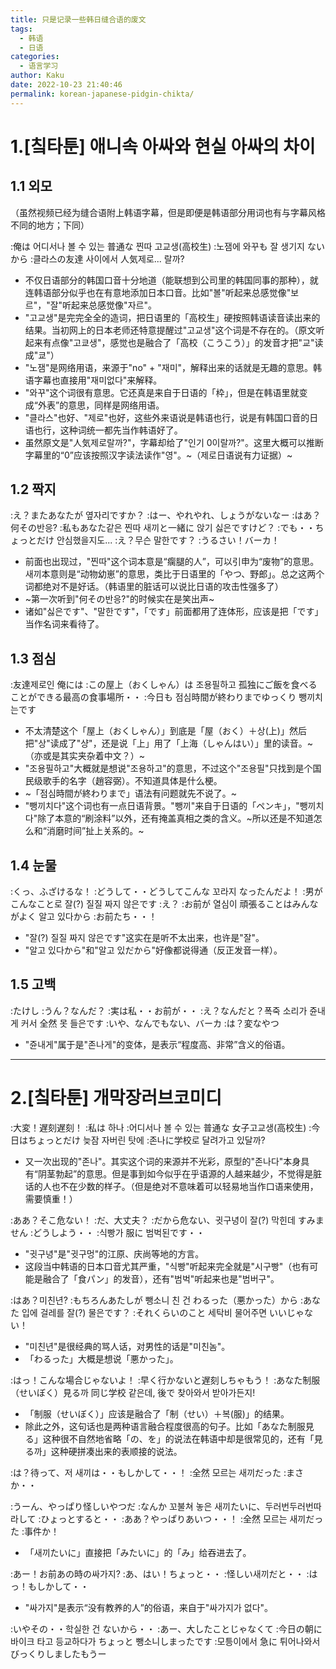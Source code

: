```yaml
---
title: 只是记录一些韩日缝合语的废文
tags:
  - 韩语
  - 日语
categories:
  - 语言学习
author: Kaku
date: 2022-10-23 21:40:46
permalink: korean-japanese-pidgin-chikta/
---
```


# 1.[칰타툰] 애니속 아싸와 현실 아싸의 차이

<lite-youtube videoid="nwHMbvV7Aes"></lite-youtube>

<!--more-->

## 1.1 외모

（虽然视频已经为缝合语附上韩语字幕，但是即便是韩语部分用词也有与字幕风格不同的地方；下同）

:俺は 어디서나 볼 수 있는 普通な 찐따 고교생(高校生)
:노잼에 와꾸も 잘 생기지 ないから
:클라스の友達 사이에서 人気제로... 랄까?

- 不仅日语部分的韩国口音十分地道（能联想到公司里的韩国同事的那种），就连韩语部分似乎也在有意地添加日本口音。比如"볼"听起来总感觉像"보르"，"잘"听起来总感觉像"자르"。
- "고교생"是完完全全的造词，把日语里的「高校生」硬按照韩语读音读出来的结果。当初网上的日本老师还特意提醒过"고교생"这个词是不存在的。（原文听起来有点像"고쿄생"，感觉也是融合了「高校（こうこう）」的发音才把"교"读成"쿄"）
- "노잼"是网络用语，来源于"no" + "재미"，解释出来的话就是无趣的意思。韩语字幕也直接用"재미없다"来解释。
- "와꾸"这个词很有意思。它还真是来自于日语的「枠」，但是在韩语里就变成“外表”的意思，同样是网络用语。
- "클라스"也好、"제로"也好，这些外来语说是韩语也行，说是有韩国口音的日语也行，这种词统一都先当作韩语好了。
- 虽然原文是"人気제로랄까?"，字幕却给了"인기 0이랄까?"。这里大概可以推断字幕里的“0”应该按照汉字读法读作"영"。~（제로日语说有力证据）~

## 1.2 짝지

:え？またあなたが 옆자리ですか？
:はー、やれやれ、しょうがないなー
:はあ？何その반응?
:私もあなた같은 찐따 새끼と一緒に 앉기 싫은ですけど？
:でも・・ちょっとだけ 안심했을지도...
:え？무슨 말한です？
:うるさい！バーカ！

- 前面也出现过，"찐따"这个词本意是“瘸腿的人”，可以引申为“废物”的意思。새끼本意则是“动物幼崽”的意思，类比于日语里的「やつ、野郎」。总之这两个词都绝对不是好话。（韩语里的脏话可以说比日语的攻击性强多了）
- ~第一次听到"何その반응?"的时候实在是笑出声~
- 诸如"싫은です"、"말한です"，「です」前面都用了连体形，应该是把「です」当作名词来看待了。

## 1.3 점심

:友達제로인 俺には
:この屋上（おくしゃん）は 조용필하고 孤独にご飯を食べることができる最高の食事場所・・
:今日も 점심時間が終わりまでゆっくり 뺑끼치는です

- 不太清楚这个「屋上（おくしゃん）」到底是「屋（おく）＋상(上)」然后把"상"读成了"샹"，还是说「上」用了「上海（しゃんはい）」里的读音。~（亦或是其实夹杂着中文？）~
- "조용필하고"大概就是想说"조용하고"的意思，不过这个"조용필"只找到是个国民级歌手的名字（趙容弼）。不知道具体是什么梗。
- ~「점심時間が終わりまで」语法有问题就先不说了。~
- "뺑끼치다"这个词也有一点日语背景。"뺑끼"来自于日语的「ペンキ」，"뺑끼치다"除了本意的“刷涂料”以外，还有掩盖真相之类的含义。~所以还是不知道怎么和“消磨时间”扯上关系的。~

## 1.4 눈물

:くっ、ふざけるな！
:どうして・・どうしてこんな 꼬라지 なったんだよ！
:男がこんなこと로 잘(?) 질질 짜지 않은です
:え？
:お前が 열심이 頑張ることはみんながよく 알고 있다から
:お前たち・・！

- "잘(?) 질질 짜지 않은です"这实在是听不太出来，也许是"잘"。
- "알고 있다から"和"알고 있だから"好像都说得通（反正发音一样）。

## 1.5 고백

:たけし
:うん？なんだ？
:実は私・・お前が・・
:え？なんだと？폭죽 소리가 쥰내게 커서 全然 못 들은です
:いや、なんでもない、バーカ
:は？変なやつ

- "쥰내게"属于是"존나게"的变体，是表示“程度高、非常”含义的俗语。

---

# 2.[칰타툰] 개막장러브코미디

<lite-youtube videoid="7d2ERFsm22M"></lite-youtube>

:大変！遅刻遅刻！
:私は 하나
:어디서나 볼 수 있는 普通な 女子고교생(高校生)
:今日はちょっとだけ 늦잠 자버린 탓에
:존나に学校로 달려가고 있달까?

- 又一次出现的"존나"。其实这个词的来源并不光彩，原型的"존나다"本身具有“阴茎勃起”的意思。但是事到如今似乎在乎语源的人越来越少，不觉得是脏话的人也不在少数的样子。（但是绝对不意味着可以轻易地当作口语来使用，需要慎重！）

:ああ？そこ危ない！
:だ、大丈夫？
:だから危ない、귓구녕이 잘(?) 막힌데 すみません
:どうしよう・・
:식빵가 服に 범벅된です・・

- "귓구녕"是"귓구멍"的江原、庆尚等地的方言。
- 这段当中韩语的日本口音尤其严重，"식빵"听起来完全就是"시구빵"（也有可能是融合了「食パン」的发音），还有"범벅"听起来也是"범버구"。

:はあ？미친년?
:もちろんあたしが 뺑소니 친 건 わるった（悪かった）から
:あなた 입에 걸레를 잘(?) 물은です？
:それくらいのこと 세탁비 물어주면 いいじゃない！

- "미친년"是很经典的骂人话，对男性的话是"미친놈"。
- 「わるった」大概是想说「悪かった」。

:はっ！こんな場合じゃないよ！
:早く行かないと遅刻しちゃもう！
:あなた制服（せいぼく）見る까 同じ学校 같은데, 後で 찾아와서 받아가든지!

- 「制服（せいぼく）」应该是融合了「制（せい）＋복(服)」的结果。
- 除此之外，这句话也是两种语言融合程度很高的句子。比如「あなた制服見る」这种很不自然地省略「の、を」的说法在韩语中却是很常见的，还有「見る까」这种硬拼凑出来的表顺接的说法。

:は？待って、저 새끼は・・もしかして・・！
:全然 모르는 새끼だった
:まさか・・

:うーん、やっぱり怪しいやつだ
:なんか 꼬불쳐 놓은 새끼たいに、두러번두러번따라して
:ひょっとすると・・
:ああ？やっぱりあいつ・・！
:全然 모르는 새끼だった
:事件か！

- 「새끼たいに」直接把「みたいに」的「み」给吞进去了。

:あー！お前あの時の싸가지?
:あ、はい！ちょっと・・
:怪しい새끼だと・・
:はっ！もしかして・・

- "싸가지"是表示“没有教养的人”的俗语，来自于"싸가지가 없다"。

:いやその・・학실한 건 ないから・・
:あー、大したことじゃなくて
:今日の朝に바이크 타고 등교하다가 ちょっと 뺑소니しまったです
:모틍이에서 急に 튀어나와서 びっくりしましたもうー
